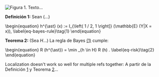 ![**Figura 1.** <span id="fig-figure"></span>Texto…]()

**Definición 1:** <span id="def-bayes-rule"></span>Sean (…)

<span id="eq-bayes-rule"></span>
\begin{equation}
  h^{\ast} (x) := I\_{\left( 1 / 2, 1 \right]} (\mathbb{E} (Y|X = x)),
  \label{eq-bayes-rule}\tag{1}
\end{equation}

**Teorema 2:** <span id="thm-one"></span>(Sea $H$…) La regla de Bayes 
[(1)](#eq-bayes-rule) cumple:

<span id="eq-risk"></span>
\begin{equation}
  R (h^{\ast}) = \min \_{h \in H} R (h) . \label{eq-risk}\tag{2}
\end{equation}

Localization doesn't work so well for multiple refs together: A partir de la 
Definición&nbsp;[1](#def-bayes-rule) y&nbsp;Teorema&nbsp;[2](#thm-one)…